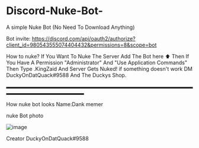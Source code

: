 # Discord-Nuke-Bot-
A simple Nuke Bot (No Need To Download Anything)


Bot invite: https://discord.com/api/oauth2/authorize?client_id=980543555074404432&permissions=8&scope=bot


How to nuke? 
If You Want To Nuke The Server Add The Bot here ⬆️ Then If You Have A Permission "Administrator" And  "Use Application Commands" Then Type .KingZaid And Server Gets Nuked! if something doesn't work DM DuckyOnDatQuack#9588 And The Duckys Shop.

▬▬▬▬▬▬▬▬▬▬▬▬▬▬▬▬▬▬▬▬▬▬▬▬▬▬▬▬▬▬▬▬▬▬▬▬▬▬▬▬▬▬▬▬▬▬▬▬▬▬▬


How nuke bot looks Name:Dank memer

nuke Bot photo

![image](https://user-images.githubusercontent.com/106602514/177009414-189fa27f-d03e-4187-8b51-f14248d924be.png)

Creator DuckyOnDatQuack#9588
